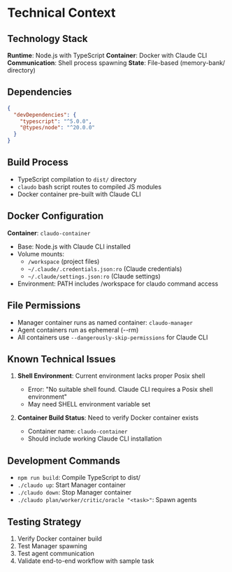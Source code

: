 # Technical Context

## Technology Stack

**Runtime**: Node.js with TypeScript
**Container**: Docker with Claude CLI
**Communication**: Shell process spawning
**State**: File-based (memory-bank/ directory)

## Dependencies

```json
{
  "devDependencies": {
    "typescript": "^5.0.0",
    "@types/node": "^20.0.0"
  }
}
```

## Build Process

- TypeScript compilation to `dist/` directory
- `claudo` bash script routes to compiled JS modules
- Docker container pre-built with Claude CLI

## Docker Configuration

**Container**: `claudo-container`
- Base: Node.js with Claude CLI installed
- Volume mounts:
  - `/workspace` (project files)
  - `~/.claude/.credentials.json:ro` (Claude credentials)
  - `~/.claude/settings.json:ro` (Claude settings)
- Environment: PATH includes /workspace for claudo command access

## File Permissions

- Manager container runs as named container: `claudo-manager`
- Agent containers run as ephemeral (--rm)
- All containers use `--dangerously-skip-permissions` for Claude CLI

## Known Technical Issues

1. **Shell Environment**: Current environment lacks proper Posix shell
   - Error: "No suitable shell found. Claude CLI requires a Posix shell environment"
   - May need SHELL environment variable set
   
2. **Container Build Status**: Need to verify Docker container exists
   - Container name: `claudo-container`
   - Should include working Claude CLI installation

## Development Commands

- `npm run build`: Compile TypeScript to dist/
- `./claudo up`: Start Manager container
- `./claudo down`: Stop Manager container  
- `./claudo plan/worker/critic/oracle "<task>"`: Spawn agents

## Testing Strategy

1. Verify Docker container build
2. Test Manager spawning
3. Test agent communication
4. Validate end-to-end workflow with sample task